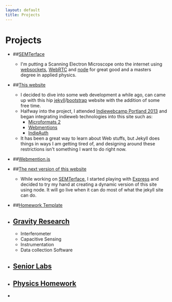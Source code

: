 ```yaml
---
layout: default
title: Projects
---
```


Projects
===========

* ##[SEMTerface]() 
    - I'm putting a Scanning Electron Microscope onto the internet using [websockets](), [WebRTC]() and [node]() for great good and a masters degree in applied physics.

* ##[This website]()
    - I decided to dive into some web development a while ago, can came up with this hip [jekyll]()/[bootstrap]() website with the addition of some free time.
    - Halfway into the project, I attended [Indiewebcamp Portland 2013]() and began integrating indieweb technologies into this site such as:
        * [Microformats 2]()
        * [Webmentions]()
        * [IndieAuth]()
    - It has been a great way to learn about Web stuffs, but Jekyll does things in ways I am getting tired of, and designing around these restrictions isn't something I want to do right now.

* ##[Webmention.js]()

* ##[The next version of this website]()
    - While working on [SEMTerface](), I started playing with [Express]() and decided to try my hand at creating a dynamic version of this site using node.  It will go live when it can do most of what the jekyll site can do.

* ##[Homework Template]()

* ## [Gravity Research]()
    - Interferometer
    - Capacitive Sensing
    - Instrumentation
    - Data collection Software
    
* ## [Senior Labs]()

* ## [Physics Homework]()

* 
